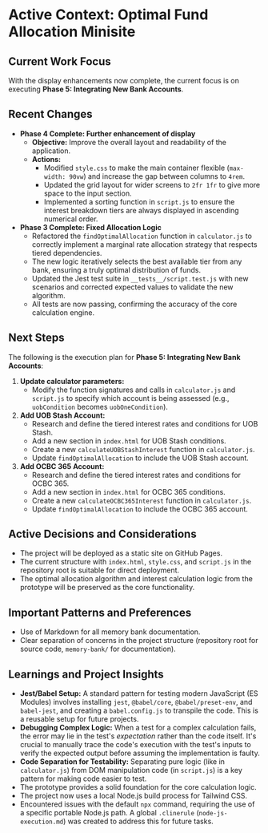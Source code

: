 # Active Context: Optimal Fund Allocation Minisite

## Current Work Focus

With the display enhancements now complete, the current focus is on executing **Phase 5: Integrating New Bank Accounts**.

## Recent Changes

- **Phase 4 Complete: Further enhancement of display**
  - **Objective:** Improve the overall layout and readability of the application.
  - **Actions:**
    - Modified `style.css` to make the main container flexible (`max-width: 90vw`) and increase the gap between columns to `4rem`.
    - Updated the grid layout for wider screens to `2fr 1fr` to give more space to the input section.
    - Implemented a sorting function in `script.js` to ensure the interest breakdown tiers are always displayed in ascending numerical order.
- **Phase 3 Complete: Fixed Allocation Logic**
  - Refactored the `findOptimalAllocation` function in `calculator.js` to correctly implement a marginal rate allocation strategy that respects tiered dependencies.
  - The new logic iteratively selects the best available tier from any bank, ensuring a truly optimal distribution of funds.
  - Updated the Jest test suite in `__tests__/script.test.js` with new scenarios and corrected expected values to validate the new algorithm.
  - All tests are now passing, confirming the accuracy of the core calculation engine.

## Next Steps

The following is the execution plan for **Phase 5: Integrating New Bank Accounts**:

1.  **Update calculator parameters:**
    *   Modify the function signatures and calls in `calculator.js` and `script.js` to specify which account is being assessed (e.g., `uobCondition` becomes `uobOneCondition`).
2.  **Add UOB Stash Account:**
    *   Research and define the tiered interest rates and conditions for UOB Stash.
    *   Add a new section in `index.html` for UOB Stash conditions.
    *   Create a new `calculateUOBStashInterest` function in `calculator.js`.
    *   Update `findOptimalAllocation` to include the UOB Stash account.
3.  **Add OCBC 365 Account:**
    *   Research and define the tiered interest rates and conditions for OCBC 365.
    *   Add a new section in `index.html` for OCBC 365 conditions.
    *   Create a new `calculateOCBC365Interest` function in `calculator.js`.
    *   Update `findOptimalAllocation` to include the OCBC 365 account.



## Active Decisions and Considerations

- The project will be deployed as a static site on GitHub Pages.
- The current structure with `index.html`, `style.css`, and `script.js` in the repository root is suitable for direct deployment.
- The optimal allocation algorithm and interest calculation logic from the prototype will be preserved as the core functionality.

## Important Patterns and Preferences

- Use of Markdown for all memory bank documentation.
- Clear separation of concerns in the project structure (repository root for source code, `memory-bank/` for documentation).

## Learnings and Project Insights

- **Jest/Babel Setup:** A standard pattern for testing modern JavaScript (ES Modules) involves installing `jest`, `@babel/core`, `@babel/preset-env`, and `babel-jest`, and creating a `babel.config.js` to transpile the code. This is a reusable setup for future projects.
- **Debugging Complex Logic:** When a test for a complex calculation fails, the error may lie in the test's *expectation* rather than the code itself. It's crucial to manually trace the code's execution with the test's inputs to verify the expected output before assuming the implementation is faulty.
- **Code Separation for Testability:** Separating pure logic (like in `calculator.js`) from DOM manipulation code (in `script.js`) is a key pattern for making code easier to test.
- The prototype provides a solid foundation for the core calculation logic.
- The project now uses a local Node.js build process for Tailwind CSS.
- Encountered issues with the default `npx` command, requiring the use of a specific portable Node.js path. A global `.clinerule` (`node-js-execution.md`) was created to address this for future tasks.
